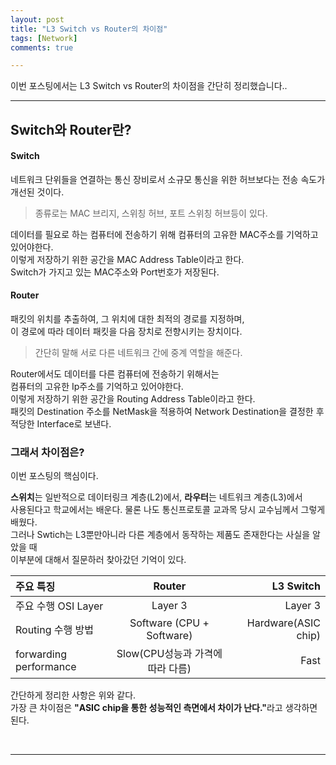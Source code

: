 ```yaml
---
layout: post
title: "L3 Switch vs Router의 차이점"
tags: [Network]
comments: true

---
```


이번 포스팅에서는 L3 Switch vs Router의 차이점을 간단히 정리했습니다..

---

## Switch와 Router란?

#### Switch
네트워크 단위들을 연결하는 통신 장비로서 소규모 통신을 위한 허브보다는 전송 속도가 개선된 것이다.<br>
> 종류로는 MAC 브리지, 스위칭 허브, 포트 스위칭 허브등이 있다.<br>

데이터를 필요로 하는 컴퓨터에 전송하기 위해 컴퓨터의 고유한 MAC주소를 기억하고 있어야한다.<br>
이렇게 저장하기 위한 공간을 MAC Address Table이라고 한다.<br>
Switch가 가지고 있는 MAC주소와 Port번호가 저장된다.<br>

#### Router
패킷의 위치를 추출하여, 그 위치에 대한 최적의 경로를 지정하며,<br>
이 경로에 따라 데이터 패킷을 다음 장치로 전향시키는 장치이다.<br>
> 간단히 말해 서로 다른 네트워크 간에 중계 역할을 해준다.

Router에서도 데이터를 다른 컴퓨터에 전송하기 위해서는<br>
컴퓨터의 고유한 Ip주소를 기억하고 있어야한다.<br>
이렇게 저장하기 위한 공간을 Routing Address Table이라고 한다.<br>
패킷의 Destination 주소를 NetMask을 적용하여 Network Destination을 결정한 후<br>
적당한 Interface로 보낸다.<br>



### 그래서 차이점은?

이번 포스팅의 핵심이다.<br>

<strong>스위치</strong>는 일반적으로 데이터링크 계층(L2)에서, <strong>라우터</strong>는 네트워크 계층(L3)에서<br>
사용된다고 학교에서는 배운다. 물론 나도 통신프로토콜 교과목 당시 교수님께서 그렇게 배웠다.<br> 
그러나 Swtich는 L3뿐만아니라 다른 계층에서 동작하는 제품도 존재한다는 사실을 알았을 때<br>
이부분에 대해서 질문하러 찾아갔던 기억이 있다.<br>

| 주요 특징 | Router | L3 Switch |
|:-----|:----:|-----:|
| 주요 수행 OSI Layer  | Layer 3  | Layer 3 |
| Routing 수행 방법  | Software (CPU + Software) | Hardware(ASIC chip) |
| forwarding performance  | Slow(CPU성능과 가격에 따라 다름)  | Fast |

간단하게 정리한 사항은 위와 같다.<br>
가장 큰 차이점은 <strong>"ASIC chip을 통한 성능적인 측면에서 차이가 난다."</strong>라고 생각하면 된다. 

<br>


---
